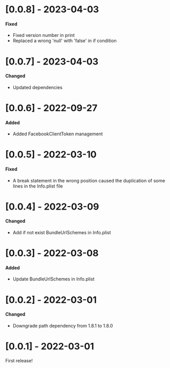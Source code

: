 # [0.0.8] - 2023-04-03
#### Fixed
- Fixed version number in print
- Replaced a wrong 'null' with 'false' in if condition

# [0.0.7] - 2023-04-03
#### Changed
- Updated dependencies

# [0.0.6] - 2022-09-27
#### Added
- Added FacebookClientToken management

# [0.0.5] - 2022-03-10
#### Fixed
- A break statement in the wrong position caused the duplication of some lines in the Info.plist file

# [0.0.4] - 2022-03-09
#### Changed
- Add if not exist BundleUrlSchemes in Info.plist

# [0.0.3] - 2022-03-08
#### Added
- Update BundleUrlSchemes in Info.plist

# [0.0.2] - 2022-03-01
#### Changed
- Downgrade path dependency from 1.8.1 to 1.8.0

# [0.0.1] - 2022-03-01
First release!


